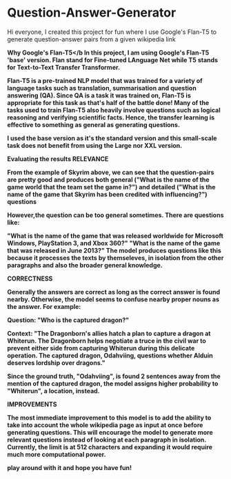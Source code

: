 # Question-Answer-Generator
Hi everyone, I created this project for fun where I use Google's Flan-T5 to generate question-answer pairs from a given wikipedia link

<b>Why Google's Flan-T5</b
In this project, I am using Google's Flan-T5 'base' version. Flan stand for Fine-tuned LAnguage Net while T5 stands for Text-to-Text Transfer Transformer.

Flan-T5 is a pre-trained NLP model that was trained for a variety of language tasks such as translation, summarisation and question answering (QA). Since QA is a task it was trained on, Flan-T5 is appropriate for this task as that's half of the battle done! Many of the tasks used to train Flan-T5 also heavily involve questions such as logical reasoning and verifying scientific facts. Hence, the transfer learning is effective to something as general as generating questions.

I used the base version as it's the standard version and this small-scale task does not benefit from using the Large nor XXL version.


<b>Evaluating the results</b>
RELEVANCE

From the example of Skyrim above, we can see that the question-pairs are pretty good and produces both general ("What is the name of the game world that the team set the game in?") and detailed ("What is the name of the game that Skyrim has been credited with influencing?") questions

However,the question can be too general sometimes. There are questions like:

"What is the name of the game that was released worldwide for Microsoft Windows, PlayStation 3, and Xbox 360?"
"What is the name of the game that was released in June 2013?"
The model produces questions like this because it processes the texts by themseleves, in isolation from the other paragraphs and also the broader general knowledge.

CORRECTNESS

Generally the answers are correct as long as the correct answer is found nearby. Otherwise, the model seems to confuse nearby proper nouns as the answer. For example:

Question: "Who is the captured dragon?"

Context: "The Dragonborn's allies hatch a plan to capture a dragon at Whiterun. The Dragonborn helps negotiate a truce in the civil war to prevent either side from capturing Whiterun during this delicate operation. The captured dragon, Odahviing, questions whether Alduin deserves lordship over dragons."

Since the ground truth, "Odahviing", is found 2 sentences away from the mention of the captured dragon, the model assigns higher probability to "Whiterun", a location, instead.

IMPROVEMENTS

The most immediate improvement to this model is to add the ability to take into account the whole wikipedia page as input at once before generating questions. This will encourage the model to generate more relevant questions instead of looking at each paragraph in isolation. Currently, the limit is at 512 characters and expanding it would require much more computational power.

<b>play around with it and hope you have fun!</b>
